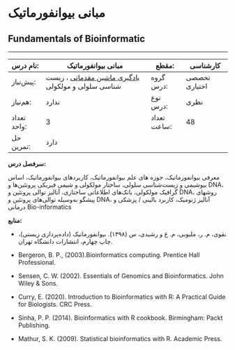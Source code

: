 # مبانی بیوانفورماتیک
## Fundamentals of Bioinformatic
_______________________________________________________________________________
| نام درس:    | مبانی بیوانفورماتیک                                                                                                | مقطع:       | کارشناسی      |
| ----------- | ------------------------------------------------------------------------------------------------------------------ | ----------- | ------------- |
| پیش‌نیاز:   | [یادگیری ماشین مقدماتی](../docs/curriculum/mandatory/Elementary-Machine-Learning.md) ،  زیست شناسی سلولی و مولکولی | گروه درس:   | تخصصی اختیاری |
| هم‌نیاز:    | ندارد                                                                                                              | نوع درس:    | نظری          |
| تعداد واحد: | 3                                                                                                                  | تعداد ساعت: | 48            |
| حل تمرین:   |  دارد                                                                                                              |             |               |

**سرفصل درس:**

معرفی بیوانفورماتیک، حوزه های علم بیوانفورماتیک، کاربردهای بیوانفورماتیک،  اساس بیوشیمی و زیست‌شناسی سلولی، ساختار مولکولی و شیمی فیزیکی پروتئین‌ها و DNA، گرافیک مولکولی، بانک‌های اطلاعاتی ساختاری، آنالیز توالی پروتئین و DNA، روشهای پیشگو به‌وسیله توالی‌های پروتئین و DNA، آنالیز ژنومیک، کاربرد بالینی / پزشکی و درمانی Bio-informatics

**منابع:**


- نقوی، م. ر، ملبوبی، م. ع و رشیدی، س (۱۳۹۸). بیوانفورماتیک (داده‌پردازی زیستی)، چاپ چهارم،  انتشارات دانشگاه تهران. 

- Bergeron, B. P., (2003).Bioinformatics computing. Prentice Hall Professional.

- Sensen, C. W. (2002). Essentials of Genomics and Bioinformatics. John Wiley & Sons. 

- Curry, E. (2020). Introduction to Bioinformatics with R: A Practical Guide for Biologists. CRC Press.

- Sinha, P. P. (2014). Bioinformatics with R cookbook. Birmingham: Packt Publishing.

- Mathur, S. K. (2009). Statistical bioinformatics with R. Academic Press.


